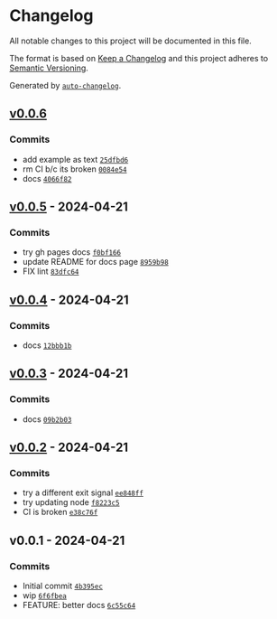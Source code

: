 # Changelog

All notable changes to this project will be documented in this file.

The format is based on [Keep a Changelog](https://keepachangelog.com/en/1.0.0/)
and this project adheres to [Semantic Versioning](https://semver.org/spec/v2.0.0.html).

Generated by [`auto-changelog`](https://github.com/CookPete/auto-changelog).

## [v0.0.6](https://github.com/bicycle-codes/link/compare/v0.0.5...v0.0.6)

### Commits

- add example as text [`25dfbd6`](https://github.com/bicycle-codes/link/commit/25dfbd6abdfd46e7f020bd2a0ff6cac041be93a0)
- rm CI b/c its broken [`0084e54`](https://github.com/bicycle-codes/link/commit/0084e5406b473add492b7994dc6123e4ecbc213a)
- docs [`4066f82`](https://github.com/bicycle-codes/link/commit/4066f8243278b894909ff0e868c8ae2d3fff34f2)

## [v0.0.5](https://github.com/bicycle-codes/link/compare/v0.0.4...v0.0.5) - 2024-04-21

### Commits

- try gh pages docs [`f0bf166`](https://github.com/bicycle-codes/link/commit/f0bf1664b47adcf43cbe76f6a8d9ac41277e2cc3)
- update README for docs page [`8959b98`](https://github.com/bicycle-codes/link/commit/8959b98bf9c799aca86a68c10af56eb71ebfbfbc)
- FIX lint [`83dfc64`](https://github.com/bicycle-codes/link/commit/83dfc64df6c12d5014a2e27d73deed1f1e07a5ea)

## [v0.0.4](https://github.com/bicycle-codes/link/compare/v0.0.3...v0.0.4) - 2024-04-21

### Commits

- docs [`12bbb1b`](https://github.com/bicycle-codes/link/commit/12bbb1bb8c043bf9e43d8ec7bcdf6fa0d48bb057)

## [v0.0.3](https://github.com/bicycle-codes/link/compare/v0.0.2...v0.0.3) - 2024-04-21

### Commits

- docs [`09b2b03`](https://github.com/bicycle-codes/link/commit/09b2b035d3074975eea481cd68c173bb2e334601)

## [v0.0.2](https://github.com/bicycle-codes/link/compare/v0.0.1...v0.0.2) - 2024-04-21

### Commits

- try a different exit signal [`ee848ff`](https://github.com/bicycle-codes/link/commit/ee848ff404c871f36ca0b6fd8bf8dc9a2f71d557)
- try updating node [`f8223c5`](https://github.com/bicycle-codes/link/commit/f8223c5ef7da85b4448ae79f3e089462e56c1f58)
- CI is broken [`e38c76f`](https://github.com/bicycle-codes/link/commit/e38c76f32a1fbb3b06454cd1268e3b1ab829ca9e)

## v0.0.1 - 2024-04-21

### Commits

- Initial commit [`4b395ec`](https://github.com/bicycle-codes/link/commit/4b395ec1b145a8bc87b2367120b7d6b2f845b15c)
- wip [`6f6fbea`](https://github.com/bicycle-codes/link/commit/6f6fbea4a3849e7520b0ee74b9f280acf2dcb426)
- FEATURE: better docs [`6c55c64`](https://github.com/bicycle-codes/link/commit/6c55c6433b3dd35c324b2edebcfbe0776d363d54)
